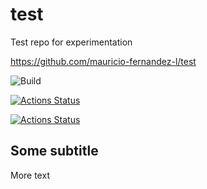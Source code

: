 # test
Test repo for experimentation

https://github.com/mauricio-fernandez-l/test

![Build](https://github.com/mauricio-fernandez-l/test/workflows/.github/workflows/python-app.yml/badge.svg)

[![Actions Status](https://github.com/mauricio-fernandez-l/test/workflows/.github/workflows/python-app.yml/badge.svg)](https://github.com/mauricio-fernandez-l/test/actions)

[![Actions Status](https://github.com/mauricio-fernandez-l/test/workflows/Python%20application/badge.svg)](https://github.com/mauricio-fernandez-l/test/actions)

## Some subtitle

More text
